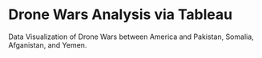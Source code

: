 # Drone Wars Analysis via Tableau
 Data Visualization of Drone Wars between America and Pakistan, Somalia, Afganistan, and Yemen.
